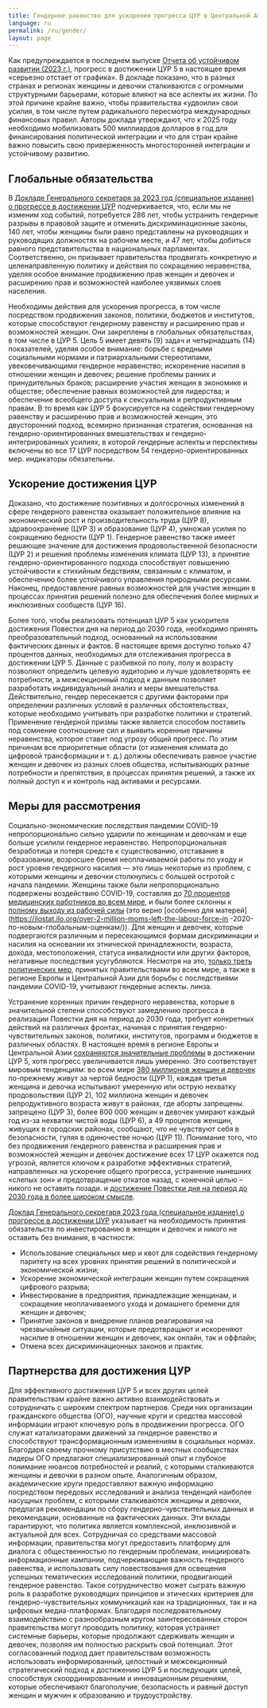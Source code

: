 ```yaml
---
title: Гендерное равенство для ускорения прогресса ЦУР в Центральной Азии
language: ru
permalink: /ru/gender/
layout: page
---
```


Как предупреждается в последнем выпуске [Отчета об устойчивом развитии (2023 г.)](https://dashboards.sdgindex.org/), прогресс в достижении ЦУР 5 в настоящее время «серьезно отстает от графика». В докладе показано, что в разных странах и регионах женщины и девочки сталкиваются с огромными структурными барьерами, которые влияют на все аспекты их жизни. По этой причине крайне важно, чтобы правительства «удвоили» свои усилия, в том числе путем радикального пересмотра международных финансовых правил. Авторы доклада утверждают, что к 2025 году необходимо мобилизовать 500 миллиардов долларов в год для финансирования политической интеграции и что для стран крайне важно повысить свою приверженность многосторонней интеграции и устойчивому развитию.

## Глобальные обязательства
В [Докладе Генерального секретаря за 2023 год (специальное издание) о прогрессе в достижении ЦУР](https://unstats.un.org/sdgs/report/2023/) подчеркивается, что, если мы не изменим ход событий, потребуется 286 лет, чтобы устранить гендерные разрывы в правовой защите и отменить дискриминационные законы, 140 лет, чтобы женщины были равно представлены на руководящих и руководящих должностях на рабочем месте, и 47 лет, чтобы добиться равного представительства в национальных парламентах. Соответственно, он призывает правительства продвигать конкретную и целенаправленную политику и действия по сокращению неравенства, уделяя особое внимание продвижению прав женщин и девочек и расширению прав и возможностей наиболее уязвимых слоев населения.

Необходимы действия для ускорения прогресса, в том числе посредством продвижения законов, политики, бюджетов и институтов, которые способствуют гендерному равенству и расширению прав и возможностей женщин. Они закреплены в глобальных обязательствах, в том числе в ЦУР 5. Цель 5 имеет девять (9) задач и четырнадцать (14) показателей, уделяя особое внимание: борьбе с вредными социальными нормами и патриархальными стереотипами, увековечивающими гендерное неравенство; искоренение насилия в отношении женщин и девочек; решение проблемы ранних и принудительных браков; расширение участия женщин в экономике и обществе; обеспечение равных возможностей для лидерства; и обеспечение всеобщего доступа к сексуальным и репродуктивным правам. В то время как ЦУР 5 фокусируется на содействии гендерному равенству и расширению прав и возможностей женщин, это двусторонний подход, всемирно признанная стратегия, основанная на гендерно-ориентированных вмешательствах и гендерно-интегрированных усилиях, в которой гендерные аспекты и перспективы включены во все 17 ЦУР посредством 54 гендерно-ориентированных мер. индикаторы обязательны.

## Ускорение достижения ЦУР
Доказано, что достижение позитивных и долгосрочных изменений в сфере гендерного равенства оказывает положительное влияние на экономический рост и производительность труда (ЦУР 8), здравоохранение (ЦУР 3) и образование (ЦУР 4), умножая усилия по сокращению бедности (ЦУР 1). Гендерное равенство также имеет решающее значение для достижения продовольственной безопасности (ЦУР 2) и решения проблемы изменения климата (ЦУР 13), а принятие гендерно-ориентированного подхода способствует повышению устойчивости к стихийным бедствиям, связанным с климатом, и обеспечению более устойчивого управления природными ресурсами. Наконец, предоставление равных возможностей для участия женщин в процессах принятия решений полезно для обеспечения более мирных и инклюзивных сообществ (ЦУР 16).

Более того, чтобы реализовать потенциал ЦУР 5 как ускорителя достижения Повестки дня на период до 2030 года, необходимо принять преобразовательный подход, основанный на использовании фактических данных и фактов. В настоящее время доступно только 47 процентов данных, необходимых для отслеживания прогресса в достижении ЦУР 5. Данные с разбивкой по полу, полу и возрасту позволяют определить целевую аудиторию и лучше удовлетворять ее потребности, а межсекционный подход к данным позволяет разработать индивидуальный анализ и меры вмешательства. Действительно, гендер пересекается с другими факторами при определении различных условий в различных обстоятельствах, которые необходимо учитывать при разработке политики и стратегий. Применение гендерной призмы также является способом поставить под сомнение соотношение сил и выявить коренные причины неравенства, которое ставит под угрозу общий прогресс. По этим причинам все приоритетные области (от изменения климата до цифровой трансформации и т. д.) должны обеспечивать равное участие женщин и девочек из разных слоев общества, испытывающих разные потребности и препятствия, в процессах принятия решений, а также их полный доступ к и контроль над активами и ресурсами.

## Меры для рассмотрения
Социально-экономические последствия пандемии COVID-19 непропорционально сильно ударили по женщинам и девочкам и еще больше усилили гендерное неравенство. Непропорциональная безработица и потеря средств к существованию, отставание в образовании, возросшее бремя неоплачиваемой работы по уходу и рост уровня гендерного насилия — это лишь некоторые из проблем, с которыми женщины и девочки столкнулись с большей остротой с начала пандемии. Женщины также были непропорционально подвержены воздействию COVID-19, составляя до [70 процентов медицинских работников во всем мире](https://www.un.org/development/desa/disabilities/wp-content/uploads/sites/15/2020/03/GiHA-WG-Advocacy-Brief-Gender-Impact-COVID19.pdf), и были более склонны к [полному выходу из рабочей силы](https://www.ilo.org/wcmsp5/groups/public/---ed_emp/documents/publication/wcms_824865.pdf) (это верно [особенно для матерей](https://ilostat.ilo.org/over-2-million-moms-left-the-labour-force-in -2020-по-новым-глобальным-оценкам/)). Для женщин и девочек, которые подвергаются различным и пересекающимся формам дискриминации и насилия на основании их этнической принадлежности, возраста, дохода, местоположения, статуса инвалидности или других факторов, негативные последствия усугубляются. Несмотря на это, [только треть политических мер](https://data.undp.org/gendertracker/), принятых правительствами во всем мире, а также в регионе Европы и Центральной Азии для борьбы с последствиями пандемии COVID-19, учитывают гендерные аспекты. линза.

Устранение коренных причин гендерного неравенства, которые в значительной степени способствуют замедлению прогресса в реализации Повестки дня на период до 2030 года, требует конкретных действий на различных фронтах, начиная с принятия гендерно-чувствительных законов, политики, институтов, программ и бюджетов в различных областях. В настоящее время в регионе Европы и Центральной Азии [сохраняются значительные проблемы](https://dashboards.sdgindex.org/) в достижении ЦУР 5, хотя прогресс увеличивается лишь умеренно. Это соответствует мировым тенденциям: во всем мире [380 миллионов женщин и девочек](https://www.unwomen.org/en/digital-library/publications/2022/09/progress-on-the-sustainable-development-Goals-the-gender-snapshot-2022) по-прежнему живут за чертой бедности (ЦУР 1), каждая третья женщина и девочка испытывают умеренную или острую нехватку продовольствия (ЦУР 2), 102 миллиона женщин и девочек репродуктивного возраста живут в районах, где аборты запрещены. запрещено (ЦУР 3), более 800 000 женщин и девочек умирают каждый год из-за нехватки чистой воды (ЦУР 6), а 49 процентов женщин, живущих в городских районах, сообщают, что не чувствуют себя в безопасности, гуляя в одиночестве ночью (ЦУР 11). Понимание того, что без продвижения гендерного равенства и расширения прав и возможностей женщин и девочек достижение всех 17 ЦУР окажется под угрозой, является ключом к разработке эффективных стратегий, направленных на ускорение общего прогресса, устранение нынешних «слепых зон» и предотвращение откатов назад, с конечной целью – никого не оставить позади. и [достижение Повестки дня на период до 2030 года в более широком смысле](https://dashboards.sdgindex.org/).

[Доклад Генерального секретаря 2023 года (специальное издание) о прогрессе в достижении ЦУР](https://unstats.un.org/sdgs/report/2023/) указывает на необходимость принятия обязательств по инвестированию в женщин и девочек и никого не оставить без внимания, в частности:
- Использование специальных мер и квот для содействия гендерному паритету на всех уровнях принятия решений в политической и экономической жизни;
- Ускорение экономической интеграции женщин путем сокращения цифрового разрыва;
- Инвестирование в предприятия, принадлежащие женщинам, и сокращение неоплачиваемого ухода и домашнего бремени для женщин и девочек;
- Принятие законов и внедрение планов реагирования на чрезвычайные ситуации, которые предотвращают и искореняют насилие в отношении женщин и девочек, как онлайн, так и оффлайн;
- Отмена всех дискриминационных законов и практик.


## Партнерства для достижения ЦУР
Для эффективного достижения ЦУР 5 и всех других целей правительствам крайне важно активно взаимодействовать и сотрудничать с широким спектром партнеров. Среди них организации гражданского общества (ОГО), научные круги и средства массовой информации играют ключевую роль в продвижении прогресса. ОГО служат катализаторами движений за гендерное равенство и способствуют трансформационным изменениям в социальных нормах. Благодаря своему прочному присутствию в местных сообществах лидеры ОГО предлагают специализированный опыт и глубокое понимание нюансов потребностей и реалий, с которыми сталкиваются женщины и девочки в разном опыте. Аналогичным образом, академические круги предоставляют важную информацию посредством передовых исследований и анализа тенденций наиболее насущных проблем, с которыми сталкиваются женщины и девочки, предлагая рекомендации по сбору гендерно-чувствительных данных и рекомендации, основанные на фактических данных. Эти вклады гарантируют, что политика является комплексной, инклюзивной и актуальной для всех. Сотрудничая со средствами массовой информации, правительства могут предоставить платформу для диалога с общественностью по гендерным проблемам, инициировать информационные кампании, подчеркивающие важность гендерного равенства, и использовать силу повествования для освещения успешных тематических исследований политики, продвигающей гендерное равенство. Такое сотрудничество может сыграть важную роль в разработке руководящих принципов и этических критериев для гендерно-чувствительных коммуникаций как на традиционных, так и на цифровых медиа-платформах. Благодаря последовательному взаимодействию с разнообразным кругом заинтересованных сторон правительства могут проводить политику, которая устраняет системные барьеры, которые продолжают сдерживать женщин и девочек, позволяя им полностью раскрыть свой потенциал. Этот согласованный подход дает правительствам возможность использовать информированный, целостный и межсекционный стратегический подход к достижению ЦУР 5 и последующих целей, способствуя скоординированным и инновационным решениям, которые обеспечивают благополучие, безопасность и равный доступ женщин и мужчин к образованию и трудоустройству.
